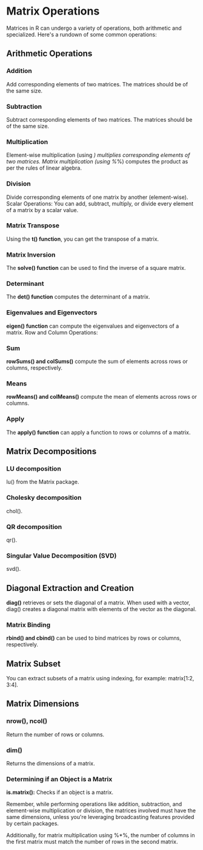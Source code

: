 # Matrix Operations

Matrices in R can undergo a variety of operations, both arithmetic and specialized. Here's a rundown of some common operations:

## Arithmetic Operations

### Addition

Add corresponding elements of two matrices. The matrices should be of the same size.

### Subtraction

Subtract corresponding elements of two matrices. The matrices should be of the same size.

### Multiplication

Element-wise multiplication (using *) multiplies corresponding elements of two matrices. Matrix multiplication (using %*%) computes the product as per the rules of linear algebra.

### Division

Divide corresponding elements of one matrix by another (element-wise).
Scalar Operations: You can add, subtract, multiply, or divide every element of a matrix by a scalar value.

### Matrix Transpose

Using the **t() function**, you can get the transpose of a matrix.

### Matrix Inversion

The **solve() function** can be used to find the inverse of a square matrix.

### Determinant

The **det() function** computes the determinant of a matrix.

### Eigenvalues and Eigenvectors

**eigen() function** can compute the eigenvalues and eigenvectors of a matrix.
Row and Column Operations:

### Sum

 **rowSums() and colSums()** compute the sum of elements across rows or columns, respectively.

### Means

 **rowMeans() and colMeans()** compute the mean of elements across rows or columns.

### Apply

 The **apply() function** can apply a function to rows or columns of a matrix.

## Matrix Decompositions

### LU decomposition

lu() from the Matrix package.

### Cholesky decomposition

chol().

### QR decomposition

qr().

### Singular Value Decomposition (SVD)

svd().

## Diagonal Extraction and Creation

**diag()** retrieves or sets the diagonal of a matrix. When used with a vector, diag() creates a diagonal matrix with elements of the vector as the diagonal.

### Matrix Binding

**rbind() and cbind()** can be used to bind matrices by rows or columns, respectively.

## Matrix Subset

You can extract subsets of a matrix using indexing, for example: matrix[1:2, 3:4].

## Matrix Dimensions

### nrow(), ncol()

Return the number of rows or columns.

### dim()

Returns the dimensions of a matrix.

### Determining if an Object is a Matrix

**is.matrix():** Checks if an object is a matrix.

Remember, while performing operations like addition, subtraction, and element-wise multiplication or division, the matrices involved must have the same dimensions, unless you're leveraging broadcasting features provided by certain packages.

Additionally, for matrix multiplication using %*%, the number of columns in the first matrix must match the number of rows in the second matrix.
